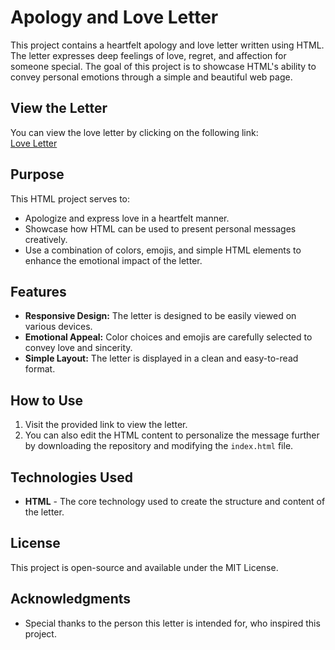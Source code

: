 # Apology and Love Letter

This project contains a heartfelt apology and love letter written using HTML. The letter expresses deep feelings of love, regret, and affection for someone special. The goal of this project is to showcase HTML's ability to convey personal emotions through a simple and beautiful web page.

## View the Letter

You can view the love letter by clicking on the following link:  
[Love Letter](https://<your-username>.github.io/<repository-name>/)

## Purpose

This HTML project serves to:
- Apologize and express love in a heartfelt manner.
- Showcase how HTML can be used to present personal messages creatively.
- Use a combination of colors, emojis, and simple HTML elements to enhance the emotional impact of the letter.

## Features

- **Responsive Design:** The letter is designed to be easily viewed on various devices.
- **Emotional Appeal:** Color choices and emojis are carefully selected to convey love and sincerity.
- **Simple Layout:** The letter is displayed in a clean and easy-to-read format.

## How to Use

1. Visit the provided link to view the letter.
2. You can also edit the HTML content to personalize the message further by downloading the repository and modifying the `index.html` file.

## Technologies Used

- **HTML** - The core technology used to create the structure and content of the letter.

## License

This project is open-source and available under the MIT License.

## Acknowledgments

- Special thanks to the person this letter is intended for, who inspired this project.
